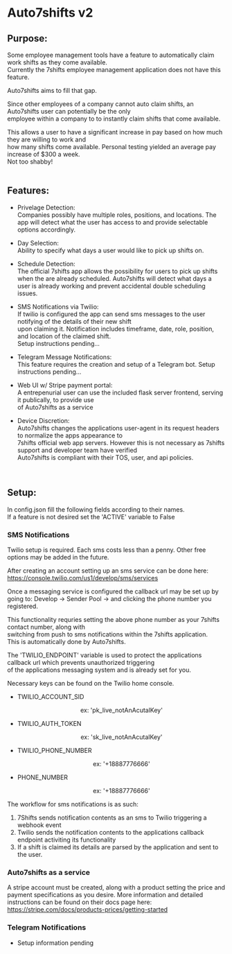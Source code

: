 # Auto7shifts v2

## Purpose:

Some employee management tools have a feature to automatically claim work shifts as they come available.  
Currently the 7shifts employee management application does not have this feature.

Auto7shifts aims to fill that gap.

Since other employees of a company cannot auto claim shifts, an Auto7shifts user can potentially be the only  
employee within a company to to instantly claim shifts that come available.

This allows a user to have a significant increase in pay based on how much they are willing to work and   
how many shifts come available. Personal testing yielded an average pay increase of $300 a week.  
Not too shabby!  
<br>

## Features:

- Privelage Detection:  
Companies possibly have multiple roles, positions, and locations.
The app will detect what the user has access to and provide selectable options accordingly.

- Day Selection:  
Ability to specify what days a user would like to pick up shifts on.

- Schedule Detection:  
The official 7shifts app allows the possibility for users to pick up shifts when the are already scheduled.
Auto7shifts will detect what days a user is already working and prevent accidental double scheduling issues.

- SMS Notifications via Twilio:  
If twilio is configured the app can send sms messages to the user notifying of the details of their new shift  
upon claiming it. Notification includes timeframe, date, role, position, and location of the claimed shift.  
Setup instructions pending...

- Telegram Message Notifications:  
This feature requires the creation and setup of a Telegram bot.
Setup instructions pending...

- Web UI w/ Stripe payment portal:  
A entrepenurial user can use the included flask server frontend, serving it publically, to provide use  
of Auto7shifts as a service

- Device Discretion:  
Auto7shifts changes the applications user-agent in its request headers to normalize the apps appearance to  
7shifts official web app servers. However this is not necessary as 7shifts support and developer team have verified  
Auto7shifts is compliant with their TOS, user, and api policies. 
<br>

## Setup:
In config.json fill the following fields according to their names.  
If a feature is not desired set the 'ACTIVE' variable to False

### SMS Notifications
Twilio setup is required. Each sms costs less than a penny. 
Other free options may be added in the future.  

After creating an account setting up an sms service can be done here:  
https://console.twilio.com/us1/develop/sms/services

Once a messaging service is configured the callback url may be set up by going to:
Develop -> Sender Pool -> and clicking the phone number you registered.

This functionality requries setting the above phone number as your 7shifts contact number, along with  
switching from push to sms notifications within the 7shifts application.  
This is automatically done by Auto7shifts.

The 'TWILIO_ENDPOINT' variable is used to protect the applications callback url which prevents unauthorized triggering  
of the applications messaging system and is already set for you.  

Necessary keys can be found on the Twilio home console.  
  - TWILIO_ACCOUNT_SID     <p align="center"> ex: 'pk_live_notAnAcutalKey'</p>
  - TWILIO_AUTH_TOKEN      <p align="center"> ex: 'sk_live_notAnAcutalKey'</p>
  - TWILIO_PHONE_NUMBER    <p align="center"> ex: '+18887776666'</p>
  - PHONE_NUMBER           <p align="center"> ex: '+18887776666'</p>

The workflow for sms notifications is as such:
1. 7Shifts sends notification contents as an sms to Twilio triggering a webhook event
2. Twilio sends the notification contents to the applications callback endpoint activiting its functionality
3. If a shift is claimed its details are parsed by the application and sent to the user.

### Auto7shifts as a service
A stripe account must be created, along with a product setting the price and payment specifications as you desire.
More information and detailed instructions can be found on their docs page here:  
https://stripe.com/docs/products-prices/getting-started

### Telegram Notifications
- Setup information pending
